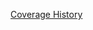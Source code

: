 [Coverage History](https://rawgithub.com/bldr-io/artifacts/local_bldr-io_bldr_2014-03-24_19-04-30/coverage/index.html)
